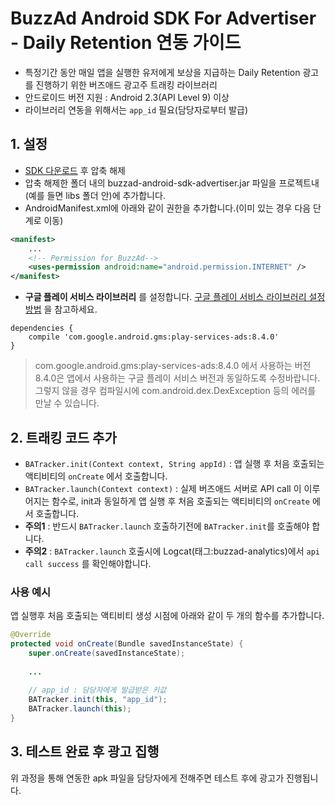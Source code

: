 # BuzzAd Android SDK For Advertiser - Daily Retention 연동 가이드
- 특정기간 동안 매일 앱을 실행한 유저에게 보상을 지급하는 Daily Retention 광고를 진행하기 위한 버즈애드 광고주 트래킹 라이브러리
- 안드로이드 버전 지원 : Android 2.3(API Level 9) 이상
- 라이브러리 연동을 위해서는 `app_id` 필요(담당자로부터 발급)

## 1. 설정
- [SDK 다운로드](https://github.com/Buzzvil/buzzad-android-sdk-advertiser/archive/master.zip) 후 압축 해제
- 압축 해제한 폴더 내의 buzzad-android-sdk-advertiser.jar 파일을 프로젝트내(예를 들면 libs 폴더 안)에 추가합니다.
- AndroidManifest.xml에 아래와 같이 권한을 추가합니다.(이미 있는 경우 다음 단계로 이동)

```Xml
<manifest>
    ...
    <!-- Permission for BuzzAd-->
    <uses-permission android:name="android.permission.INTERNET" />
</manifest>
```

- **구글 플레이 서비스 라이브러리** 를 설정합니다. [구글 플레이 서비스 라이브러리 설정방법](https://developers.google.com/android/guides/setup) 을 참고하세요.

```Gradle
dependencies {
    compile 'com.google.android.gms:play-services-ads:8.4.0'
}

```

> com.google.android.gms:play-services-ads:8.4.0 에서 사용하는 버전 8.4.0은 앱에서 사용하는 구글 플레이 서비스 버전과 동일하도록 수정바랍니다. 그렇지 않을 경우 컴파일시에 com.android.dex.DexException 등의 에러를 만날 수 있습니다.

## 2. 트래킹 코드 추가
- `BATracker.init(Context context, String appId)` : 앱 실행 후 처음 호출되는 액티비티의 `onCreate` 에서 호출합니다.
- `BATracker.launch(Context context)` : 실제 버즈애드 서버로 API call 이 이루어지는 함수로, init과 동일하게 앱 실행 후 처음 호출되는 액티비티의 `onCreate` 에서 호출합니다.
- **주의1** : 반드시 `BATracker.launch` 호출하기전에 `BATracker.init`를 호출해야 합니다.
- **주의2** : `BATracker.launch` 호출시에 Logcat(태그:buzzad-analytics)에서 `api call success` 를 확인해야합니다.

### 사용 예시
앱 실행후 처음 호출되는 액티비티 생성 시점에 아래와 같이 두 개의 함수를 추가합니다.

```Java
@Override
protected void onCreate(Bundle savedInstanceState) {
    super.onCreate(savedInstanceState);
    
    ...
    
    // app_id : 담당자에게 발급받은 키값
    BATracker.init(this, "app_id");
    BATracker.launch(this);
}
```

## 3. 테스트 완료 후 광고 집행
위 과정을 통해 연동한 apk 파일을 담당자에게 전해주면 테스트 후에 광고가 진행됩니다.